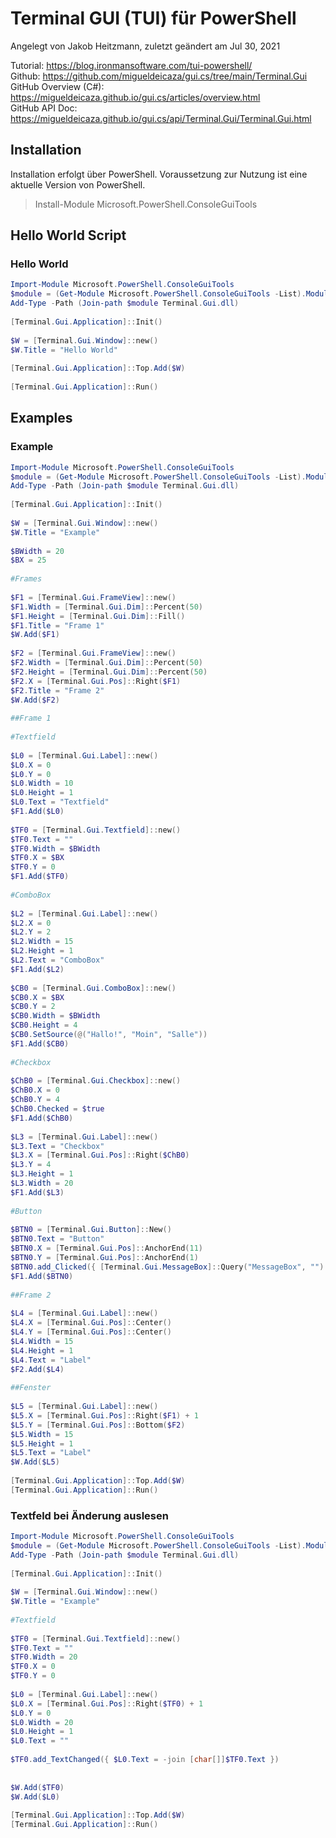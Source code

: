 # Terminal GUI (TUI) für PowerShell

Angelegt von Jakob Heitzmann, zuletzt geändert am Jul 30, 2021

Tutorial: https://blog.ironmansoftware.com/tui-powershell/  
Github: https://github.com/migueldeicaza/gui.cs/tree/main/Terminal.Gui  
GitHub Overview (C#): https://migueldeicaza.github.io/gui.cs/articles/overview.html  
GitHub API Doc: https://migueldeicaza.github.io/gui.cs/api/Terminal.Gui/Terminal.Gui.html  

## Installation
Installation erfolgt über PowerShell.
Voraussetzung zur Nutzung ist eine aktuelle Version von PowerShell. 

> Install-Module Microsoft.PowerShell.ConsoleGuiTools
## Hello World Script
### Hello World
````PowerShell
Import-Module Microsoft.PowerShell.ConsoleGuiTools
$module = (Get-Module Microsoft.PowerShell.ConsoleGuiTools -List).ModuleBase
Add-Type -Path (Join-path $module Terminal.Gui.dll)
 
[Terminal.Gui.Application]::Init()
 
$W = [Terminal.Gui.Window]::new()
$W.Title = "Hello World"
 
[Terminal.Gui.Application]::Top.Add($W)
 
[Terminal.Gui.Application]::Run()
````
## Examples
### Example
````PowerShell
Import-Module Microsoft.PowerShell.ConsoleGuiTools
$module = (Get-Module Microsoft.PowerShell.ConsoleGuiTools -List).ModuleBase
Add-Type -Path (Join-path $module Terminal.Gui.dll)
 
[Terminal.Gui.Application]::Init()
 
$W = [Terminal.Gui.Window]::new()
$W.Title = "Example"
 
$BWidth = 20
$BX = 25
 
#Frames
 
$F1 = [Terminal.Gui.FrameView]::new()
$F1.Width = [Terminal.Gui.Dim]::Percent(50)
$F1.Height = [Terminal.Gui.Dim]::Fill()
$F1.Title = "Frame 1"
$W.Add($F1)
 
$F2 = [Terminal.Gui.FrameView]::new()
$F2.Width = [Terminal.Gui.Dim]::Percent(50)
$F2.Height = [Terminal.Gui.Dim]::Percent(50)
$F2.X = [Terminal.Gui.Pos]::Right($F1)
$F2.Title = "Frame 2"
$W.Add($F2)
 
##Frame 1
 
#Textfield
 
$L0 = [Terminal.Gui.Label]::new()
$L0.X = 0
$L0.Y = 0
$L0.Width = 10
$L0.Height = 1
$L0.Text = "Textfield"
$F1.Add($L0)
 
$TF0 = [Terminal.Gui.Textfield]::new()
$TF0.Text = ""
$TF0.Width = $BWidth
$TF0.X = $BX
$TF0.Y = 0
$F1.Add($TF0)
 
#ComboBox
 
$L2 = [Terminal.Gui.Label]::new()
$L2.X = 0
$L2.Y = 2
$L2.Width = 15
$L2.Height = 1
$L2.Text = "ComboBox"
$F1.Add($L2)
 
$CB0 = [Terminal.Gui.ComboBox]::new()
$CB0.X = $BX
$CB0.Y = 2
$CB0.Width = $BWidth
$CB0.Height = 4
$CB0.SetSource(@("Hallo!", "Moin", "Salle"))
$F1.Add($CB0)
 
#Checkbox
 
$ChB0 = [Terminal.Gui.Checkbox]::new()
$ChB0.X = 0
$ChB0.Y = 4
$ChB0.Checked = $true
$F1.Add($ChB0)
 
$L3 = [Terminal.Gui.Label]::new()
$L3.Text = "Checkbox"
$L3.X = [Terminal.Gui.Pos]::Right($ChB0)
$L3.Y = 4
$L3.Height = 1
$L3.Width = 20
$F1.Add($L3)
 
#Button
 
$BTN0 = [Terminal.Gui.Button]::New()
$BTN0.Text = "Button"
$BTN0.X = [Terminal.Gui.Pos]::AnchorEnd(11)
$BTN0.Y = [Terminal.Gui.Pos]::AnchorEnd(1)
$BTN0.add_Clicked({ [Terminal.Gui.MessageBox]::Query("MessageBox", "") })
$F1.Add($BTN0)
 
##Frame 2
 
$L4 = [Terminal.Gui.Label]::new()
$L4.X = [Terminal.Gui.Pos]::Center()
$L4.Y = [Terminal.Gui.Pos]::Center()
$L4.Width = 15
$L4.Height = 1
$L4.Text = "Label"
$F2.Add($L4)
 
##Fenster
 
$L5 = [Terminal.Gui.Label]::new()
$L5.X = [Terminal.Gui.Pos]::Right($F1) + 1
$L5.Y = [Terminal.Gui.Pos]::Bottom($F2)
$L5.Width = 15
$L5.Height = 1
$L5.Text = "Label"
$W.Add($L5)
 
[Terminal.Gui.Application]::Top.Add($W)
[Terminal.Gui.Application]::Run()
````
### Textfeld bei Änderung auslesen
````PowerShell
Import-Module Microsoft.PowerShell.ConsoleGuiTools
$module = (Get-Module Microsoft.PowerShell.ConsoleGuiTools -List).ModuleBase
Add-Type -Path (Join-path $module Terminal.Gui.dll)
  
[Terminal.Gui.Application]::Init()
  
$W = [Terminal.Gui.Window]::new()
$W.Title = "Example"
  
#Textfield
  
$TF0 = [Terminal.Gui.Textfield]::new()
$TF0.Text = ""
$TF0.Width = 20
$TF0.X = 0
$TF0.Y = 0
 
$L0 = [Terminal.Gui.Label]::new()
$L0.X = [Terminal.Gui.Pos]::Right($TF0) + 1
$L0.Y = 0
$L0.Width = 20
$L0.Height = 1
$L0.Text = ""
 
$TF0.add_TextChanged({ $L0.Text = -join [char[]]$TF0.Text })
 
 
$W.Add($TF0)
$W.Add($L0)
  
[Terminal.Gui.Application]::Top.Add($W)
[Terminal.Gui.Application]::Run()
````
